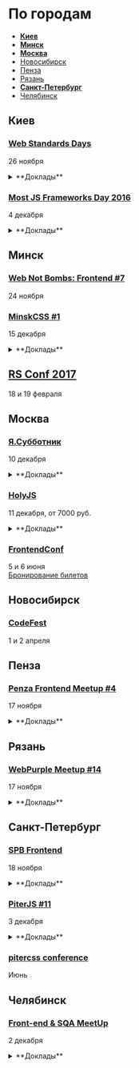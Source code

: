 # По городам

- **[Киев](#Киев)**
- **[Минск](#Минск)**
- **[Москва](#Москва)**
- [Новосибирск](#Новосибирск)
- [Пенза](#Пенза)
- [Рязань](#Рязань)
- **[Санкт-Петербург](#Санкт-Петербург)**
- [Челябинск](#Челябинск)

## Киев

### [Web Standards Days](https://wsd.events/2016/11/26/)

26 ноября

<details>
  <summary>**Доклады**</summary>

  - «&lt;head&gt; — всему голова», Роман Ганин (FBS)
  - «Ленивый верстальщик», Юрий Артюх (Coderiver)
  - «Вы не знаете CSS», Антон Немцев
  - «Я и ИоТ», Вадим Макеев (Opera)
  - «Polymer, год вместе», Артур Пархисенко (LiveStream)
  - «Радуйся коду с ELM», Григорий Шехет (Grammarly)
  - «Консоль в массы. Переход на светлую сторону», Виталий Рыбка (NOOSPHERE)
</details>

### [Most JS Frameworks Day 2016](http://frameworksdays.com/event/most-js-fwdays-2016)

4 декабря

<details>
  <summary>**Доклады**</summary>

  - «PhaserJS for advertisment: игры внутри баннеров», Юлия Пучнина
  - «Как быть хорошим фронтенд-разработчиком», Евгений Жарков (Juno)
  - «Reactive Music Apps in Angular and RxJS», Tero Parviainen
  - «Міграція даних в Node.js REST API і MongoDB», Андрей Шумада (Ciklum/Debitoor)
  - «React Native vs. React+WebView», Алексей Косинский
  - «The Road to Native Web Components», Michael North (Levanto Financial)
  - «RxJS 5 - In-depth», Gerard Sans (AngularZone)
  - «Treasure hunt in the land of Reactive frameworks», Григорий Шехет (Grammarly)
  - «Hyperops», Mathias Buus
  - «О драконах ни слова», Илья Климов (WookieeLabs)
  - «Architecting React Native app», Филипп Шурпик (Debitoor)
  - «Isomorphic React apps in production», Борис Могила (RIA.com)
  - «Критерии выбора JS-фреймворков», Юрий Лучанинов (MobiDev)
  - «Как open source помогает в профессии и почему его нужно делать», Paul Miller (Hell Yeah)
</details>

## Минск

### [Web Not Bombs: Frontend #7](https://www.facebook.com/events/1263558513676336/)

24 ноября

### [MinskCSS #1](http://minskcss.by/)

15 декабря

<details>
  <summary>**Доклады**</summary>

  - «All you need is CSS», Анна Селезнёва (Evil Martians)
</details>

## [RS Conf 2017](https://2017.conf.rollingscopes.com/index.html)

18 и 19 февраля

## Москва

### [Я.Субботник](https://events.yandex.ru/events/yasubbotnik/10-dec-2016/)

10 декабря

<details>
  <summary>**Доклады**</summary>

  - «Как я попала в Яндекс и чему научилась — советы начинающим разработчикам и не только», Анна Тютюнник
  - «Наш взгляд на progressive web apps», Антон Кричевский
  - «Iframe v Script», Всеволод Шмыров
  - «Как функциональное программирование может сделать жизнь проще», Сергей Ткаченко
  - «Пишем Selenium-тесты прямо в браузере», Виталий Потапов
  - «Gemini: различные способы использования», Антон Усманский
  - «Living the GNU/Linux dream», Петър Додев
  - «Гибкая настройка внешнего вида выдачи, или зачем нам понадобилось переопределять константы», Руслан Муфтиев
</details>

### [HolyJS](http://holyjs.ru/)

11 декабря, от 7000 руб.

<details>
  <summary>**Доклады**</summary>

  - «ECMAScript: latest and upcoming features», Axel Rauschmayer
  - «Building Interactive npm Command Line Modules», Irina Shestak
  - «Лебедь рак и щука: как технологии тянут фронтенд на дно», Евгений Гусев
  - Секретный доклад, Андрей Ситник
  - «3L3M3NT5», Martin Kleppe
  - «Как подойти к современным веб-приложениям», Никита Прокопов
  - «Debugging Node.js Performance Issues in Production»,Thomas Watson
  - «Веб-приложения: дробим монолит», Виктор Грищенко 
  - «WebVR is the next frontier», Martin Splitt
  - «A Little Closer to Frontend Bliss with Elm», Tereza Sokol
  - «Dr. Strangelove or: How I Learned to Stop Worrying and Love the Serverless Chatbots», Slobodan Stojanovic
  - «Performance Profiling for V8», Franziska Hinkelmann
  - «Remote (dev)tools своими руками»,Роман Дворнов
  - «Rich text editing with Draft.js», Nikolaus Graf
  - «Как современные библиотеки и фреймворки работают с DOM», Вячеслав Слинько
  - «Offline is the new Black», Max Stoiber (Thinkmill)
  - «Sharing files and data with friends using a P2P shared folder powered by Javascript», Mathias Buus Madsen
  - «Мутация web», Павел Кондратенко
  - «Модульный CSS», Андрей Оконечников
  - «debugger;», Денис Мишунов
</details>

### [FrontendConf](http://frontendconf.ru/)

5 и 6 июня  
[Бронирование билетов](http://conf.ontico.ru/conference/join/frontend_conf_2017.html)

## Новосибирск

### [CodeFest](http://2017.codefest.ru/)

1 и 2 апреля

## Пенза

### [Penza Frontend Meetup #4](https://vk.com/pfm_4)

17 ноября

<details>
  <summary>**Доклады**</summary>

  - «DevTools для CSS-анимации», Стас Мельников
  - «PhoneGap — плюсы, минусы, подводные камни», Артём Андреев
</details>

## Рязань

### [WebPurple Meetup #14](https://webpurple.timepad.ru/event/402384/)

17 ноября

<details>
  <summary>**Доклады**</summary>

  - «Не вебом единым. Чего еще коснулась благодать JavaSript’а?», Павел Смирнов
</details>

## Санкт-Петербург

### [SPB Frontend](https://vk.com/spb_frontend_meetup_181116)

18 ноября

<details>
  <summary>**Доклады**</summary>

  - «Vue.js», Антон Федянин
  - «Angular 2», Алексей Золотых (Wrike)
  - «Ember.js», Артем Сущев
</details>

### [PiterJS #11](https://meetabit.com/events/299)

3 декабря

<details>
  <summary>**Доклады**</summary>

  - «React vs Angular 2: сравнение фреймворков без холивара», Maxim Grebenshikov
  - «Просто о WebRTC: как сделать видеочат», Arseny
  - «Обещание JavaScript = Promise HELL», Mikhail Poluboyarinov
</details>

### [pitercss conference](https://pitercss.com/)

Июнь

## Челябинск

### [Front-end & SQA MeetUp](http://frontday.ru/)

2 декабря

<details>
  <summary>**Доклады**</summary>

  - «Кроссбраузерное тестирование без потери средств и рассудка», Мария Штырова
</details>
